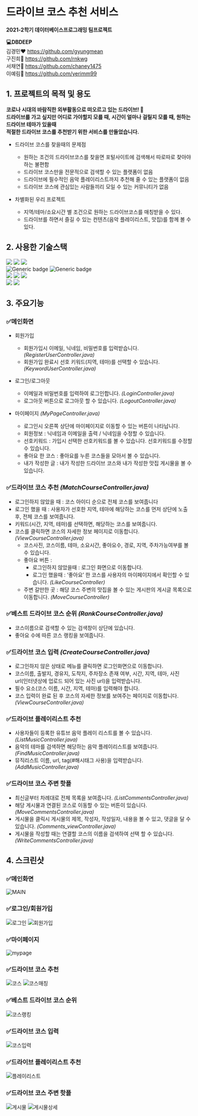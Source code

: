 # 드라이브 코스 추천 서비스
**2021-2학기 데이터베이스프로그래밍 팀프로젝트**  
  
**:computer:DBDEEP**  
김경민:heart: https://github.com/gyungmean  
구진희:purple_heart: https://github.com/rnkwg  
서채연:yellow_heart: https://github.com/chaney1475  
이예림:blue_heart: https://github.com/yerimm99  

## 1. 프로젝트의 목적 및 용도
**코로나 시대의 바람직한 외부활동으로 떠오르고 있는 드라이브! :car:  
드라이브를 가고 싶지만 어디로 가야할지 모를 때, 시간이 얼마나 걸릴지 모를 때, 원하는 드라이브 테마가 있을때  
적절한 드라이브 코스를 추천받기 위한 서비스를 만들었습니다.**

- 드라이브 코스를 찾을때의 문제점
 	- 원하는 조건의 드라이브코스를 찾을면 포털사이트에 검색해서 따로따로 찾아야하는 불편함
	- 드라이브 코스만을 전문적으로 검색할 수 있는 플랫폼이 없음 
	- 드라이브에 필수적인 음악 플레이리스트까지 추천해 줄 수 있는 플랫폼이 없음
	- 드라이브 코스에 관심있는 사람들끼리 모일 수 있는 커뮤니티가 없음

- 차별화된 우리 프로젝트
	- 지역/테마/소요시간 별 조건으로 원하는 드라이브코스를 매칭받을 수 있다.
	- 드라이브를 하면서 즐길 수 있는 컨텐츠(음악 플레이리스트, 맛집)를 함께 볼 수 있다.

## 2. 사용한 기술스택

<img src="https://img.shields.io/badge/Java-007396?style=for-the-badge&logo=java&logoColor=white"/> <img src="https://img.shields.io/badge/EclipseIDE-2C2255?style=for-the-badge&logo=eclipseIDE&logoColor=white"/>
<img src="https://img.shields.io/badge/oracle-F80000?style=for-the-badge&logo=oracle&logoColor=white"/>  
![Generic badge](http://img.shields.io/badge/ERWIN-509EE3?style=for-the-badge)
![Generic badge](http://img.shields.io/badge/mybatis-red?style=for-the-badge)  
<img src="https://img.shields.io/badge/HTML5-E34F26?style=for-the-badge&logo=HTML5&logoColor=white"/>
<img src="https://img.shields.io/badge/css3-1572B6?style=for-the-badge&logo=css3&logoColor=white"/>
<img src="https://img.shields.io/badge/JavaScript-F7DF1E?style=for-the-badge&logo=JavaScript&logoColor=black"/>  
<img src="https://img.shields.io/badge/googlemeet-00897B?style=for-the-badge&logo=googlemeet&logoColor=white"/>
<img src="https://img.shields.io/badge/github-181717?style=for-the-badge&logo=github&logoColor=white"/>


## 3. 주요기능
###  :white_check_mark:메인화면
- 회원가입
  - 회원가입시 이메일, 닉네임, 비밀번호를 입력받습니다. *(RegisterUserController.java)*
  - 회원가입 완료시 선호 키워드(지역, 테마)를 선택할 수 있습니다. *(KeywordUserController.java)*

- 로그인/로그아웃
  - 이메일과 비밀번호를 입력하여 로그인합니다. *(LoginController.java)*
  - 로그아웃 버튼으로 로그아웃 할 수 있습니다. *(LogoutController.java)*

- 마이페이지 *(MyPageController.java)*
  - 로그인시 오른쪽 상단에 마이페이지로 이동할 수 있는 버튼이 나타납니다.
  - 회원정보 : 닉네임과 이메일을 출력 / 닉네임을 수정할 수 있습니다.
  - 선호키워드 : 가입시 선택한 선호키워드를 볼 수 있습니다. 선호키워드를 수정할 수 있습니다.
  - 좋아요 한 코스 : 좋아요를 누른 코스들을 모아서 볼 수 있습니다.
  - 내가 작성한 글 : 내가 작성한 드라이브 코스와 내가 작성한 맛집 게시물을 볼 수 있습니다.

###  :white_check_mark:드라이브 코스 추천 *(MatchCourseController.java)*
- 로그인하지 않았을 때 : 코스 아이디 순으로 전체 코스를 보여줍니다
- 로그인 했을 때 : 사용자가 선호한 지역, 테마에 해당하는 코스를 먼저 상단에 노출 후, 전체 코스를 보여줍니다. 
- 키워드(시간, 지역, 테마)를 선택하면, 해당하는 코스를 보여줍니다. 
- 코스를 클릭하면 코스의 자세한 정보 페이지로 이동합니다. *(ViewCourseController.java)*
	- 코스사진, 코스이름, 테마, 소요시간, 좋아요수, 경로, 지역, 주차가능여부를 볼 수 있습니다.
	- 좋아요 버튼 : 
	  - 로그인하지 않았을때 : 로그인 화면으로 이동합니다.
	  - 로그인 했을때 : ‘좋아요’ 한 코스를 사용자의 마이페이지에서 확인할 수 있습니다. *(LikeCourseController)*
	- 주변 갈만한 곳 : 해당 코스 주변의 맛집을 볼 수 있는 게시판의 게시글 목록으로 이동합니다. *(MoveCourseController)*

###  :white_check_mark:베스트 드라이브 코스 순위 *(RankCourseController.java)*
- 코스이름으로 검색할 수 있는 검색창이 상단에 있습니다.
- 좋아요 수에 따른 코스 랭킹을 보여줍니다.

###  :white_check_mark:드라이브 코스 입력 *(CreateCourseController.java)*
- 로그인하지 않은 상태로 메뉴를 클릭하면 로그인화면으로 이동합니다.
- 코스이름, 출발지, 경유지, 도착지, 주차장소 존재 여부, 시간, 지역, 테마, 사진url(인터넷상에 업로드 되어 있는 사진 url)을 입력받습니다.
- 필수 요소(코스 이름, 시간, 지역, 테마)를 입력해야 합니다.
- 코스 입력이 완료 된 후 코스의 자세한 정보를 보여주는 페이지로 이동합니다. *(ViewCourseController.java)*

###  :white_check_mark:드라이브 플레이리스트 추천
- 사용자들이 등록한 유튜브 음악 플레이 리스트를 볼 수 있습니다. *(ListMusicController.java)*
- 음악의 테마를 검색하면 해당하는 음악 플레이리스트를 보여줍니다. *(FindMusicController.java)*
- 뮤직리스트 이름, url, tag(#해시태그 사용)을 입력받습니다. *(AddMusicController.java)*

###  :white_check_mark:드라이브 코스 주변 핫플
- 최신글부터 차례대로 전체 목록을 보여줍니다. *(ListCommentsController.java)*
- 해당 게시물과 연결된 코스로 이동할 수 있는 버튼이 있습니다. *(MoveCommentsController.java)*
- 게시물을 클릭시 게시물의 제목, 작성자, 작성일자, 내용을 볼 수 있고, 댓글을 달 수 있습니다. *(Comments_viewController.java)*
- 게시물을 작성할 때는 연결할 코스의 이름을 검색하여 선택 할 수 있습니다. *(WriteCommentsController.java)*


## 4. 스크린샷
###  :white_check_mark:메인화면
![MAIN](https://user-images.githubusercontent.com/70059000/155846838-44034812-7e49-40d2-a01b-c107ee35eee1.png)
###  :white_check_mark:로그인/회원가입
![로그인](https://user-images.githubusercontent.com/70059000/155847536-4c3760a1-0945-4270-ab2c-cd1a7863034f.png)
![회원가입](https://user-images.githubusercontent.com/70059000/155847547-7a488622-1183-4fd7-a215-55f2b3e7d6ab.png)
###  :white_check_mark:마이페이지
![mypage](https://user-images.githubusercontent.com/70059000/155847333-7c83ff4e-c3ee-4837-89e9-27d499774c7f.png)
###  :white_check_mark:드라이브 코스 추천
![코스](https://user-images.githubusercontent.com/70059000/155846849-e9d25f0a-6dce-484e-80fe-6fd151f7f0a3.png)
![코스매칭](https://user-images.githubusercontent.com/70059000/155847295-25dbea23-901a-41fc-a414-b34e30bdfff9.png)
###  :white_check_mark:베스트 드라이브 코스 순위
![코스랭킹](https://user-images.githubusercontent.com/70059000/155846939-18b815c0-cef7-4702-86c9-d9dd4ca7fa12.png)
###  :white_check_mark:드라이브 코스 입력
![코스입력](https://user-images.githubusercontent.com/70059000/155846960-fdae975c-e5a7-4178-9145-0b73f0e48f85.png)
###  :white_check_mark:드라이브 플레이리스트 추천
![플레이리스트](https://user-images.githubusercontent.com/70059000/155846968-e21d8cb2-528e-43c4-bfc6-6ad25f692174.png)
###  :white_check_mark:드라이브 코스 주변 핫플
![게시물](https://user-images.githubusercontent.com/70059000/155847379-698ef3c6-34cf-4cd7-8121-c8d4e7cd0449.png)
![게시물상세](https://user-images.githubusercontent.com/70059000/155847247-67edea9e-d5d0-4434-98df-c2536197dc42.png)

